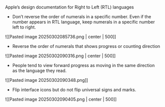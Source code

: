 Apple’s design documentation for Right to Left (RTL) languages

- Don’t reverse the order of numerals in a specific number. Even if the number appears in RTL language, keep numerals in a specific number left to right.

![[Pasted image 20250302085736.png | center | 500]]

- Reverse the order of numerals that shows progress or counting direction

![[Pasted image 20250302090316.png | center | 500]]

- People tend to view forward progress as moving in the same direction as the language they read.

![[Pasted image 20250302090348.png]]

- Flip interface icons but do not flip universal signs and marks.

![[Pasted image 20250302090405.png | center | 500]]